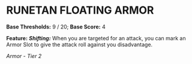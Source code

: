 # RUNETAN FLOATING ARMOR

**Base Thresholds:** 9 / 20; **Base Score:** 4

**Feature:** ***Shifting:*** When you are targeted for an attack, you can mark an Armor Slot to give the attack roll against you disadvantage.

*Armor - Tier 2*